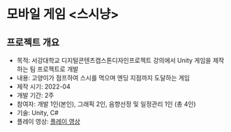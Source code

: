 # 모바일 게임 <스시냥>
## 프로젝트 개요
* 목적: 서강대학교 디지털콘텐츠캡스톤디자인프로젝트 강의에서 Unity 게임을 제작하는 팀 프로젝트로 개발
* 내용: 고양이가 점프하여 스시를 먹으며 엔딩 지점까지 도달하는 게임
* 제작 시기: 2022-04
* 개발 기간: 2주
* 참여자: 개발 1인(본인), 그래픽 2인, 음향선정 및 일정관리 1인 (총 4인)
* 기술: Unity, C#
* 플레이 영상: [플레이 영상](https://drive.google.com/file/d/1niJXTtEk_nUIjhZYaC5onymAO4caYVcl/view?usp=sharing)
